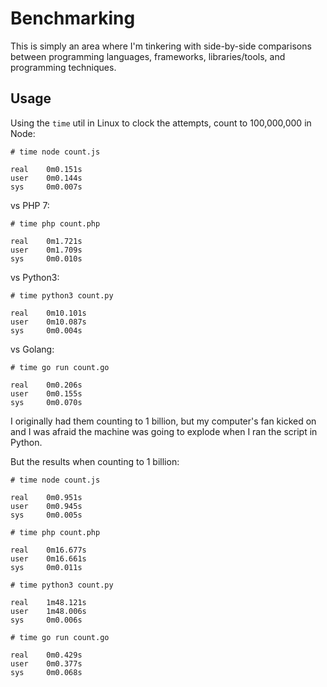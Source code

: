 # Benchmarking

This is simply an area where I'm tinkering with side-by-side comparisons between
programming languages, frameworks, libraries/tools, and programming techniques.

## Usage

Using the `time` util in Linux to clock the attempts, count to 100,000,000 in Node:


```
# time node count.js 

real    0m0.151s
user    0m0.144s
sys     0m0.007s
```

vs PHP 7:

```
# time php count.php

real	0m1.721s
user	0m1.709s
sys		0m0.010s
```

vs Python3:

```
# time python3 count.py

real    0m10.101s
user    0m10.087s
sys     0m0.004s
```

vs Golang:

```
# time go run count.go

real    0m0.206s
user    0m0.155s
sys     0m0.070s
```

I originally had them counting to 1 billion, but my computer's fan kicked on and
I was afraid the machine was going to explode when I ran the script in Python.

But the results when counting to 1 billion:

```
# time node count.js

real    0m0.951s
user    0m0.945s
sys     0m0.005s

# time php count.php

real	0m16.677s
user	0m16.661s
sys	    0m0.011s

# time python3 count.py

real    1m48.121s
user    1m48.006s
sys     0m0.006s

# time go run count.go

real    0m0.429s
user    0m0.377s
sys     0m0.068s
```
